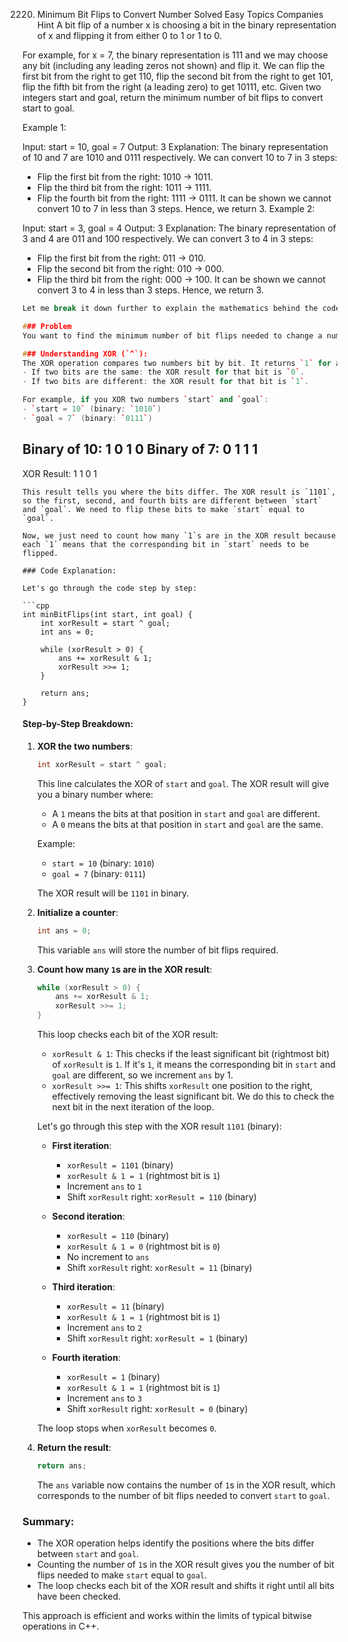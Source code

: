 2220. Minimum Bit Flips to Convert Number
Solved
Easy
Topics
Companies
Hint
A bit flip of a number x is choosing a bit in the binary representation of x and flipping it from either 0 to 1 or 1 to 0.

For example, for x = 7, the binary representation is 111 and we may choose any bit (including any leading zeros not shown) and flip it. We can flip the first bit from the right to get 110, flip the second bit from the right to get 101, flip the fifth bit from the right (a leading zero) to get 10111, etc.
Given two integers start and goal, return the minimum number of bit flips to convert start to goal.

 

Example 1:

Input: start = 10, goal = 7
Output: 3
Explanation: The binary representation of 10 and 7 are 1010 and 0111 respectively. We can convert 10 to 7 in 3 steps:
- Flip the first bit from the right: 1010 -> 1011.
- Flip the third bit from the right: 1011 -> 1111.
- Flip the fourth bit from the right: 1111 -> 0111.
It can be shown we cannot convert 10 to 7 in less than 3 steps. Hence, we return 3.
Example 2:

Input: start = 3, goal = 4
Output: 3
Explanation: The binary representation of 3 and 4 are 011 and 100 respectively. We can convert 3 to 4 in 3 steps:
- Flip the first bit from the right: 011 -> 010.
- Flip the second bit from the right: 010 -> 000.
- Flip the third bit from the right: 000 -> 100.
It can be shown we cannot convert 3 to 4 in less than 3 steps. Hence, we return 3.

```cpp
Let me break it down further to explain the mathematics behind the code more clearly:

### Problem
You want to find the minimum number of bit flips needed to change a number `start` into another number `goal`.

### Understanding XOR (`^`):
The XOR operation compares two numbers bit by bit. It returns `1` for a bit position where the bits are different and `0` where they are the same. So:
- If two bits are the same: the XOR result for that bit is `0`.
- If two bits are different: the XOR result for that bit is `1`.

For example, if you XOR two numbers `start` and `goal`:
- `start = 10` (binary: `1010`)
- `goal = 7` (binary: `0111`)

```
Binary of 10:  1 0 1 0
Binary of 7:   0 1 1 1
---------------------
XOR Result:    1 1 0 1
```
This result tells you where the bits differ. The XOR result is `1101`, so the first, second, and fourth bits are different between `start` and `goal`. We need to flip these bits to make `start` equal to `goal`.

Now, we just need to count how many `1`s are in the XOR result because each `1` means that the corresponding bit in `start` needs to be flipped.

### Code Explanation:

Let's go through the code step by step:

```cpp
int minBitFlips(int start, int goal) {
    int xorResult = start ^ goal;
    int ans = 0;
    
    while (xorResult > 0) {
        ans += xorResult & 1;
        xorResult >>= 1;
    }
    
    return ans;
}
```

#### Step-by-Step Breakdown:

1. **XOR the two numbers**:
   ```cpp
   int xorResult = start ^ goal;
   ```
   This line calculates the XOR of `start` and `goal`. The XOR result will give you a binary number where:
   - A `1` means the bits at that position in `start` and `goal` are different.
   - A `0` means the bits at that position in `start` and `goal` are the same.

   Example:
   - `start = 10` (binary: `1010`)
   - `goal = 7` (binary: `0111`)

   The XOR result will be `1101` in binary.

2. **Initialize a counter**:
   ```cpp
   int ans = 0;
   ```
   This variable `ans` will store the number of bit flips required.

3. **Count how many `1`s are in the XOR result**:
   ```cpp
   while (xorResult > 0) {
       ans += xorResult & 1;
       xorResult >>= 1;
   }
   ```

   This loop checks each bit of the XOR result:
   - `xorResult & 1`: This checks if the least significant bit (rightmost bit) of `xorResult` is `1`. If it's `1`, it means the corresponding bit in `start` and `goal` are different, so we increment `ans` by 1.
   - `xorResult >>= 1`: This shifts `xorResult` one position to the right, effectively removing the least significant bit. We do this to check the next bit in the next iteration of the loop.

   Let's go through this step with the XOR result `1101` (binary):

   - **First iteration**:
     - `xorResult = 1101` (binary)
     - `xorResult & 1 = 1` (rightmost bit is `1`)
     - Increment `ans` to `1`
     - Shift `xorResult` right: `xorResult = 110` (binary)

   - **Second iteration**:
     - `xorResult = 110` (binary)
     - `xorResult & 1 = 0` (rightmost bit is `0`)
     - No increment to `ans`
     - Shift `xorResult` right: `xorResult = 11` (binary)

   - **Third iteration**:
     - `xorResult = 11` (binary)
     - `xorResult & 1 = 1` (rightmost bit is `1`)
     - Increment `ans` to `2`
     - Shift `xorResult` right: `xorResult = 1` (binary)

   - **Fourth iteration**:
     - `xorResult = 1` (binary)
     - `xorResult & 1 = 1` (rightmost bit is `1`)
     - Increment `ans` to `3`
     - Shift `xorResult` right: `xorResult = 0` (binary)

   The loop stops when `xorResult` becomes `0`.

4. **Return the result**:
   ```cpp
   return ans;
   ```
   The `ans` variable now contains the number of `1`s in the XOR result, which corresponds to the number of bit flips needed to convert `start` to `goal`.

### Summary:

- The XOR operation helps identify the positions where the bits differ between `start` and `goal`.
- Counting the number of `1`s in the XOR result gives you the number of bit flips needed to make `start` equal to `goal`.
- The loop checks each bit of the XOR result and shifts it right until all bits have been checked.

This approach is efficient and works within the limits of typical bitwise operations in C++.
```
